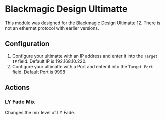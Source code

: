 # Blackmagic Design Ultimatte

This module was designed for the Blackmagic Design Ultimatte 12. There is not an ethernet protocol with earlier versions.


## Configuration

1. Configure your ultimatte with an IP address and enter it into the `Target IP` field. Default IP is 192.168.10.220.
2. Configure your ultimatte with a Port and enter it into the `Target Port` field. Default Port is 9998


## Actions
### LY Fade Mix
Changes the mix level of LY Fade.
